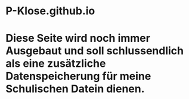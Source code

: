 # P-Klose.github.io
# Diese Seite wird noch immer Ausgebaut und soll schlussendlich als eine zusätzliche Datenspeicherung für meine Schulischen Datein dienen. 
